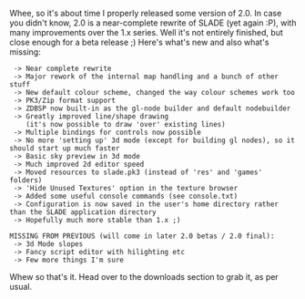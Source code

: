 Whee, so it's about time I properly released some version of 2.0. In case you didn't know, 2.0 is a near-complete rewrite of SLADE (yet again :P), with many improvements over the 1.x series. Well it's not entirely finished, but close enough for a beta release ;) Here's what's new and also what's missing:

     -> Near complete rewrite
     -> Major rework of the internal map handling and a bunch of other stuff
     -> New default colour scheme, changed the way colour schemes work too
     -> PK3/Zip format support
     -> ZDBSP now built-in as the gl-node builder and default nodebuilder
     -> Greatly improved line/shape drawing
        (it's now possible to draw 'over' existing lines)
     -> Multiple bindings for controls now possible
     -> No more 'setting up' 3d mode (except for building gl nodes), so it should start up much faster
     -> Basic sky preview in 3d mode
     -> Much improved 2d editor speed
     -> Moved resources to slade.pk3 (instead of 'res' and 'games' folders)
     -> 'Hide Unused Textures' option in the texture browser
     -> Added some useful console commands (see console.txt)
     -> Configuration is now saved in the user's home directory rather than the SLADE application directory
     -> Hopefully much more stable than 1.x ;)
    
    MISSING FROM PREVIOUS (will come in later 2.0 betas / 2.0 final):
     -> 3d Mode slopes
     -> Fancy script editor with hilighting etc
     -> Few more things I'm sure

Whew so that's it. Head over to the downloads section to grab it, as per usual.